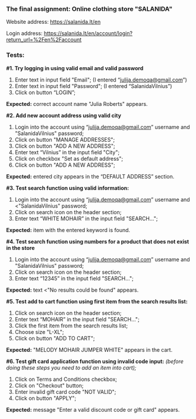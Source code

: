 ### The final assignment: Online clothing store "SALANIDA"
Website address: https://salanida.lt/en

Login address: https://salanida.lt/en/account/login?return_url=%2Fen%2Faccount

### Tests:

   **#1. Try logging in using valid email and valid password**
   1. Enter text in input field "Email"; (I entered “julija.demoqa@gmail.com”)
   2. Enter text in input field "Password"; (I entered “SalanidaVilnius”)
   3. Click on button “LOGIN”;

   **Expected:** correct account name "Julia Roberts" appears.


   **#2. Add new account address using valid city**
   1. Login into the account using “julija.demoqa@gmail.com” username and "SalanidaVilnius" password;
   2. Click on button "MANAGE ADDRESSES";
   3. Click on button "ADD A NEW ADDRESS";
   4. Enter text “Vilnius” in the input field "City";
   5. Click on checkbox "Set as default address";
   6. Click on button "ADD A NEW ADDRESS";
   
   **Expected:** entered city appears in the “DEFAULT ADDRESS” section.


   **#3. Test search function using valid information:**
   1. Login into the account using “julija.demoqa@gmail.com” username and <"SalanidaVilnius" password;
   2. Click on search icon on the header section;
   3. Enter text “WHITE MOHAIR” in the input field "SEARCH…";
   
   **Expected:** item with the entered keyword is found.


   **#4. Test search function using numbers for a product that does not exist in the store**
   1. Login into the account using “julija.demoqa@gmail.com” username and "SalanidaVilnius" password;
   2. Click on search icon on the header section;
   3. Enter text “12345” in the input field "SEARCH…";
   
   **Expected:** text <"No results could be found" appears.


   **#5. Test add to cart function using first item from the search results list:**
   1. Click on search icon on the header section;
   2. Enter text “MOHAIR” in the input field "SEARCH…";
   3. Click the first item from the search results list;
   4. Choose size "L-XL";
   5. Click on button "ADD TO CART";
   
   **Expected:** "MELODY MOHAIR JUMPER WHITE" appears in the cart.


   **#6. Test gift card application function using invalid code input:**
   _(before doing these steps you need to add an item into cart);_
   1. Click on Terms and Conditions checkbox;
   2. Click on "Checkout" button;
   3. Enter invalid gift card code "NOT VALID";
   4. Click on button "APPLY";
   
   **Expected:** message "Enter a valid discount code or gift card" appears.
